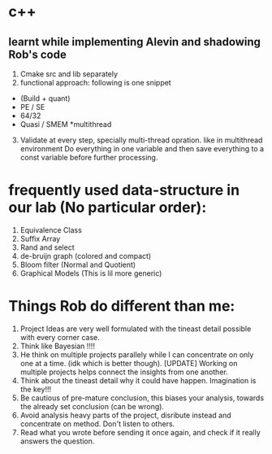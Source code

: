 # c++ 
## learnt while implementing Alevin and shadowing Rob's code
1. Cmake src and lib separately
2. functional approach: following is one snippet
  * (Build + quant)
  * PE / SE
  * 64/32
  * Quasi / SMEM *multithread
3. Validate at every step, specially multi-thread opration. like in multithread environment Do everything in one variable and then save everything to a const variable before further processing.

# frequently used data-structure in our lab (No particular order):
1. Equivalence Class
2. Suffix Array
3. Rand and select
4. de-bruijn graph (colored and compact)
5. Bloom filter (Normal and Quotient)
6. Graphical Models (This is lil more generic)

# Things Rob do different than me:
1. Project Ideas are very well formulated with the tineast detail possible with every corner case.
2. Think like Bayesian !!!!
3. He think on multiple projects parallely while I can concentrate on only one at a time. (idk which is better though). [UPDATE] Working on multiple projects helps connect the insights from one another.
4. Think about the tineast detail why it could have happen. Imagination is the key!!!
5. Be cautious of pre-mature conclusion, this biases your analysis, towards the already set conclusion (can be wrong). 
6. Avoid analysis heavy parts of the project, disribute instead and concentrate on method. Don't listen to others.
7. Read what you wrote before sending it once again, and check if it really answers the question.
